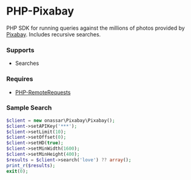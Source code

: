 # PHP-Pixabay
PHP SDK for running queries against the millions of photos provided by
[Pixabay](https://pixabay.com). Includes recursive searches.

### Supports
- Searches

### Requires
- [PHP-RemoteRequests](https://github.com/onassar/PHP-RemoteRequests)

### Sample Search
``` php
$client = new onassar\Pixabay\Pixabay();
$client->setAPIKey('***');
$client->setLimit(10);
$client->setOffset(0);
$client->setHD(true);
$client->setMinWidth(1600);
$client->setMinHeight(400);
$results = $client->search('love') ?? array();
print_r($results);
exit(0);
```
